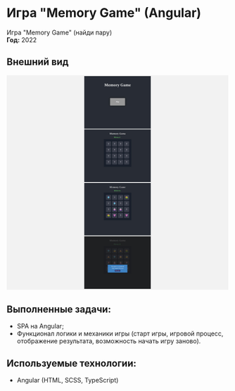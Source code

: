 # Игра "Memory Game" (Angular)

Игра "Memory Game" (найди пару)  
**Год:** 2022

## Внешний вид

![project-screen](project_image.jpg)

## Выполненные задачи:
- SPA на Angular;
- Функционал логики и механики игры (старт игры, игровой процесс, отображение результата, возможность начать игру заново).

## Используемые технологии:
* Angular (HTML, SCSS, TypeScript)
